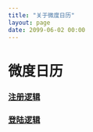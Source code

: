 ```yaml
---
title: "关于微度日历"
layout: page
date: 2099-06-02 00:00
---
```


微度日历
=========
### [注册逻辑](../注册/注册.html)
### [登陆逻辑](../登陆/登陆.html)